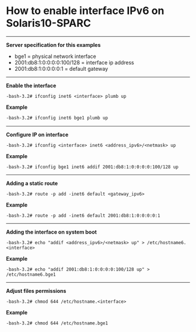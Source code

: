 # How to enable interface IPv6 on Solaris10-SPARC
---

**Server specification for this examples**
- bge1 = physical network interface 
- 2001:db8:1:0:0:0:0:100/128 = interface ip address 
- 2001:db8:1:0:0:0:0:1 = default gateway 

---

**Enable the interface**
```shellscript
-bash-3.2# ifconfig inet6 <interface> plumb up
```
**Example**
```sh
-bash-3.2# ifconfig inet6 bge1 plumb up
```
---
**Configure IP on interface**
```shellscript
-bash-3.2# ifconfig <interface> inet6 <address_ipv6>/<netmask> up
```
**Example**
```shellscript
-bash-3.2# ifconfig bge1 inet6 addif 2001:db8:1:0:0:0:0:100/128 up
```
---
**Adding a static route**
```shellscript
-bash-3.2# route -p add -inet6 default <gateway_ipv6>
```
**Example**
```shellscript
-bash-3.2# route -p add -inet6 default 2001:db8:1:0:0:0:0:1
```
---
**Adding the interface on system boot**
```shellscript
-bash-3.2# echo "addif <address_ipv6>/<netmask> up" > /etc/hostname6.<interface>
```
**Example**
```shellscript
-bash-3.2# echo "addif 2001:db8:1:0:0:0:0:100/128 up" > /etc/hostname6.bge1
```
---
**Adjust files permissions**
```shellscript
-bash-3.2# chmod 644 /etc/hostname.<interface>
```
**Example**
```shellscript
-bash-3.2# chmod 644 /etc/hostname.bge1
```
